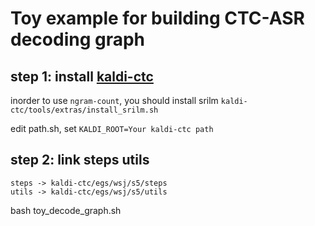 # Toy example for building CTC-ASR decoding graph


## step 1: install [kaldi-ctc](https://github.com/lingochamp/kaldi-ctc)

inorder to use `ngram-count`, you should install srilm
`kaldi-ctc/tools/extras/install_srilm.sh`

edit path.sh, set `KALDI_ROOT=Your kaldi-ctc path`

## step 2: link steps utils
```
steps -> kaldi-ctc/egs/wsj/s5/steps
utils -> kaldi-ctc/egs/wsj/s5/utils
```

bash toy\_decode\_graph.sh

